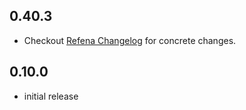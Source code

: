 ## 0.40.3

- Checkout [Refena Changelog](https://pub.dev/packages/refena/changelog) for concrete changes.

## 0.10.0

- initial release
